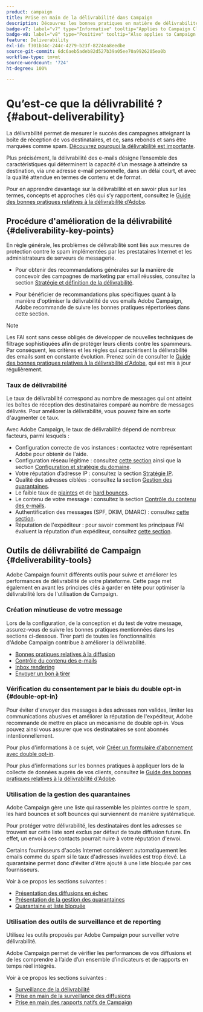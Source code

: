 ```yaml
---
product: campaign
title: Prise en main de la délivrabilité dans Campaign
description: Découvrez les bonnes pratiques en matière de délivrabilité
badge-v7: label="v7" type="Informative" tooltip="Applies to Campaign Classic v7"
badge-v8: label="v8" type="Positive" tooltip="Also applies to Campaign v8"
feature: Deliverability
exl-id: f301b34c-244c-4279-b23f-8224ea8eedbe
source-git-commit: 6dc6aeb5adeb82d527b39a05ee70a9926205ea0b
workflow-type: tm+mt
source-wordcount: '724'
ht-degree: 100%

---
```


# Qu’est-ce que la délivrabilité ?{#about-deliverability}



La délivrabilité permet de mesurer le succès des campagnes atteignant la boîte de réception de vos destinataires, et ce, sans rebonds et sans être marquées comme spam. [Découvrez pourquoi la délivrabilité est importante](https://experienceleague.adobe.com/docs/deliverability-learn/deliverability-best-practice-guide/deliverability-strategy-and-definition.html?lang=fr#why-deliverability-matters).

Plus précisément, la délivrabilité des e-mails désigne l’ensemble des caractéristiques qui déterminent la capacité d’un message à atteindre sa destination, via une adresse e-mail personnelle, dans un délai court, et avec la qualité attendue en termes de contenu et de format.

Pour en apprendre davantage sur la délivrabilité et en savoir plus sur les termes, concepts et approches clés qui s’y rapportent, consultez le [Guide des bonnes pratiques relatives à la délivrabilité d’Adobe](https://experienceleague.adobe.com/docs/deliverability-learn/deliverability-best-practice-guide/introduction.html?lang=fr).

## Procédure d&#39;amélioration de la délivrabilité {#deliverability-key-points}

En règle générale, les problèmes de délivrabilité sont liés aux mesures de protection contre le spam implémentées par les prestataires Internet et les administrateurs de serveurs de messagerie.

* Pour obtenir des recommandations générales sur la manière de concevoir des campagnes de marketing par email réussies, consultez la section [Stratégie et définition de la délivrabilité](https://experienceleague.adobe.com/docs/deliverability-learn/deliverability-best-practice-guide/deliverability-strategy-and-definition.html?lang=fr).

* Pour bénéficier de recommandations plus spécifiques quant à la manière d&#39;optimiser la délivrabilité de vos emails Adobe Campaign, Adobe recommande de suivre les bonnes pratiques répertoriées dans cette section.

>[!NOTE]
>
>Les FAI sont sans cesse obligés de développer de nouvelles techniques de filtrage sophistiquées afin de protéger leurs clients contre les spammeurs. Par conséquent, les critères et les règles qui caractérisent la délivrabilité des emails sont en constante évolution. Prenez soin de consulter le [Guide des bonnes pratiques relatives à la délivrabilité d&#39;Adobe](https://experienceleague.adobe.com/docs/deliverability-learn/deliverability-best-practice-guide/introduction.html?lang=fr), qui est mis à jour régulièrement.

### Taux de délivrabilité

Le taux de délivrabilité correspond au nombre de messages qui ont atteint les boîtes de réception des destinataires comparé au nombre de messages délivrés. Pour améliorer la délivrabilité, vous pouvez faire en sorte d&#39;augmenter ce taux.

Avec Adobe Campaign, le taux de délivrabilité dépend de nombreux facteurs, parmi lesquels :

* Configuration correcte de vos instances : contactez votre représentant Adobe pour obtenir de l&#39;aide.
* Configuration réseau légitime : consultez [cette section](optimize-delivery.md#network-config) ainsi que la section [Configuration et stratégie du domaine](https://experienceleague.adobe.com/docs/deliverability-learn/deliverability-best-practice-guide/transition-process/infrastructure.html?lang=fr#domain-setup-and-strategy).
* Votre réputation d’adresse IP : consultez la section [Stratégie IP](https://experienceleague.adobe.com/docs/deliverability-learn/deliverability-best-practice-guide/transition-process/infrastructure.html?lang=fr#ip-strategy).
* Qualité des adresses ciblées : consultez la section [Gestion des quarantaines](optimize-delivery.md#quarantine-management).
* Le faible taux de [plaintes](https://experienceleague.adobe.com/docs/deliverability-learn/deliverability-best-practice-guide/metrics-for-deliverability/complaints.html?lang=fr) et de [hard bounces](https://experienceleague.adobe.com/docs/deliverability-learn/deliverability-best-practice-guide/metrics-for-deliverability/bounces.html?lang=fr#hard-bounces).
* Le contenu de votre message : consultez la section [Contrôle du contenu des e-mails](control-message-content.md).
* Authentification des messages (SPF, DKIM, DMARC) : consultez [cette section](https://experienceleague.adobe.com/docs/deliverability-learn/deliverability-best-practice-guide/transition-process/infrastructure.html?lang=fr#authentication).
* Réputation de l&#39;expéditeur : pour savoir comment les principaux FAI évaluent la réputation d&#39;un expéditeur, consultez [cette section](https://experienceleague.adobe.com/docs/deliverability-learn/deliverability-best-practice-guide/internet-service-provider-specifics/overview.html?lang=fr).

## Outils de délivrabilité de Campaign {#deliverability-tools}

<!--Adobe Campaign provides a number of tools designed to ensure optimal deliverability.-->
Adobe Campaign fournit différents outils pour suivre et améliorer les performances de délivrabilité de votre plateforme. Cette page met également en avant les principes clés à garder en tête pour optimiser la délivrabilité lors de l&#39;utilisation de Campaign.

### Création minutieuse de votre message

Lors de la configuration, de la conception et du test de votre message, assurez-vous de suivre les bonnes pratiques mentionnées dans les sections ci-dessous. Tirer parti de toutes les fonctionnalités d&#39;Adobe Campaign contribue à améliorer la délivrabilité.

* [Bonnes pratiques relatives à la diffusion](delivery-best-practices.md)
* [Contrôle du contenu des e-mails](control-message-content.md)
* [Inbox rendering](inbox-rendering.md)
* [Envoyer un bon à tirer](steps-validating-the-delivery.md#sending-a-proof)

### Vérification du consentement par le biais du double opt-in {#double-opt-in}

Pour éviter d&#39;envoyer des messages à des adresses non valides, limiter les communications abusives et améliorer la réputation de l&#39;expéditeur, Adobe recommande de mettre en place un mécanisme de double opt-in. Vous pouvez ainsi vous assurer que vos destinataires se sont abonnés intentionnellement.

Pour plus d&#39;informations à ce sujet, voir [Créer un formulaire d&#39;abonnement avec double opt-in](../../web/using/use-cases--web-forms.md#create-a-subscription--form-with-double-opt-in).

Pour plus d&#39;informations sur les bonnes pratiques à appliquer lors de la collecte de données auprès de vos clients, consultez le [Guide des bonnes pratiques relatives à la délivrabilité d&#39;Adobe](https://experienceleague.adobe.com/docs/deliverability-learn/deliverability-best-practice-guide/first-impressions/address-collection-and-list-growth.html?lang=fr#data-quality-and-hygiene).

### Utilisation de la gestion des quarantaines

Adobe Campaign gère une liste qui rassemble les plaintes contre le spam, les hard bounces et soft bounces qui surviennent de manière systématique.

Pour protéger votre délivrabilité, les destinataires dont les adresses se trouvent sur cette liste sont exclus par défaut de toute diffusion future. En effet, un envoi à ces contacts pourrait nuire à votre réputation d&#39;envoi.

Certains fournisseurs d&#39;accès Internet considèrent automatiquement les emails comme du spam si le taux d&#39;adresses invalides est trop élevé. La quarantaine permet donc d&#39;éviter d&#39;être ajouté à une liste bloquée par ces fournisseurs.

Voir à ce propos les sections suivantes :

* [Présentation des diffusions en échec](understanding-delivery-failures.md)
* [Présentation de la gestion des quarantaines](understanding-quarantine-management.md)
* [Quarantaine et liste bloquée](understanding-quarantine-management.md#quarantine-vs-denylist)

### Utilisation des outils de surveillance et de reporting

Utilisez les outils proposés par Adobe Campaign pour surveiller votre délivrabilité.

Adobe Campaign permet de vérifier les performances de vos diffusions et de les comprendre à l’aide d’un ensemble d’indicateurs et de rapports en temps réel intégrés.

Voir à ce propos les sections suivantes :

* [Surveillance de la délivrabilité](monitoring-deliverability.md)
* [Prise en main de la surveillance des diffusions](about-delivery-monitoring.md)
* [Prise en main des rapports natifs de Campaign](../../reporting/using/about-campaign-built-in-reports.md)
